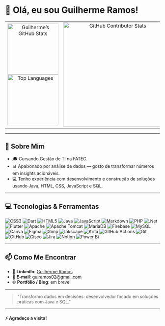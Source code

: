 # 👋 Olá, eu sou Guilherme Ramos!

<div align="center">

  <table>
    <tr>
      <!-- Coluna Esquerda: Perfil e Linguagens -->
      <td align="center">
        <a href="https://github.com/EachGuilherme">
          <img 
            src="https://nirzak-streak-stats.vercel.app/?user=EachGuilherme&theme=dark&hide_border=false" 
            alt="Guilherme’s GitHub Stats" 
            height="165"
          />
        </a>
        <br>
        <a href="https://github.com/EachGuilherme">
          <img 
            src="https://github-readme-stats.vercel.app/api/top-langs/?username=EachGuilherme&layout=compact&theme=dark&hide_border=false&include_all_commits=false&count_private=false" 
            alt="Top Languages" 
            height="165"
          />
        </a>
      </td>
      <!-- Coluna Direita: Espaço reservado para contribuições (opcional) -->
      <td align="center">
        <a href="https://github.com/EachGuilherme">
          <img 
            src="https://github-contributor-stats.vercel.app/api?username=EachGuilherme&limit=5&theme=dark&combine_all_yearly_contributions=true" 
            alt="GitHub Contributor Stats" 
            height="340"
          />
        </a>
      </td>
    </tr>
  </table>

</div>

---

## 🔭 Sobre Mim

- 🎓 Cursando Gestão de TI na FATEC.
- 📊 Apaixonado por análise de dados — gosto de transformar números em insights acionáveis.
- 💻 Tenho experiência com desenvolvimento e construção de soluções usando Java, HTML, CSS, JavaScript e SQL.  


---

## 💻 Tecnologias & Ferramentas

![CSS3](https://img.shields.io/badge/css3-%231572B6.svg?style=for-the-badge&logo=css3&logoColor=white) ![Dart](https://img.shields.io/badge/dart-%230175C2.svg?style=for-the-badge&logo=dart&logoColor=white) ![HTML5](https://img.shields.io/badge/html5-%23E34F26.svg?style=for-the-badge&logo=html5&logoColor=white) ![Java](https://img.shields.io/badge/java-%23ED8B00.svg?style=for-the-badge&logo=openjdk&logoColor=white) ![JavaScript](https://img.shields.io/badge/javascript-%23323330.svg?style=for-the-badge&logo=javascript&logoColor=%23F7DF1E) ![Markdown](https://img.shields.io/badge/markdown-%23000000.svg?style=for-the-badge&logo=markdown&logoColor=white) ![PHP](https://img.shields.io/badge/php-%23777BB4.svg?style=for-the-badge&logo=php&logoColor=white) ![.Net](https://img.shields.io/badge/.NET-5C2D91?style=for-the-badge&logo=.net&logoColor=white) ![Flutter](https://img.shields.io/badge/Flutter-%2302569B.svg?style=for-the-badge&logo=Flutter&logoColor=white) ![Apache](https://img.shields.io/badge/apache-%23D42029.svg?style=for-the-badge&logo=apache&logoColor=white) ![Apache Tomcat](https://img.shields.io/badge/apache%20tomcat-%23F8DC75.svg?style=for-the-badge&logo=apache-tomcat&logoColor=black) ![MariaDB](https://img.shields.io/badge/MariaDB-003545?style=for-the-badge&logo=mariadb&logoColor=white) ![Firebase](https://img.shields.io/badge/firebase-a08021?style=for-the-badge&logo=firebase&logoColor=ffcd34) ![MySQL](https://img.shields.io/badge/mysql-4479A1.svg?style=for-the-badge&logo=mysql&logoColor=white) ![Canva](https://img.shields.io/badge/Canva-%2300C4CC.svg?style=for-the-badge&logo=Canva&logoColor=white) ![Figma](https://img.shields.io/badge/figma-%23F24E1E.svg?style=for-the-badge&logo=figma&logoColor=white) ![Gimp](https://img.shields.io/badge/Gimp-657D8B?style=for-the-badge&logo=gimp&logoColor=FFFFFF) ![Inkscape](https://img.shields.io/badge/Inkscape-e0e0e0?style=for-the-badge&logo=inkscape&logoColor=080A13) ![Krita](https://img.shields.io/badge/Krita-203759?style=for-the-badge&logo=krita&logoColor=EEF37B) ![GitHub Actions](https://img.shields.io/badge/github%20actions-%232671E5.svg?style=for-the-badge&logo=githubactions&logoColor=white) ![Git](https://img.shields.io/badge/git-%23F05033.svg?style=for-the-badge&logo=git&logoColor=white) ![GitHub](https://img.shields.io/badge/github-%23121011.svg?style=for-the-badge&logo=github&logoColor=white) ![Cisco](https://img.shields.io/badge/cisco-%23049fd9.svg?style=for-the-badge&logo=cisco&logoColor=black) ![Jira](https://img.shields.io/badge/jira-%230A0FFF.svg?style=for-the-badge&logo=jira&logoColor=white) ![Notion](https://img.shields.io/badge/Notion-%23000000.svg?style=for-the-badge&logo=notion&logoColor=white) ![Power Bi](https://img.shields.io/badge/power_bi-F2C811?style=for-the-badge&logo=powerbi&logoColor=black)

---

## 📫 Como Me Encontrar

- 💼 **LinkedIn**: [Guilherme Ramos](https://www.linkedin.com/in/guilherme-ramos-71826b295/)  
- 📧 **E‑mail**: guiramos02@gmail.com 
- 🌐 **Portfólio / Blog**: em breve!  

---

> "Transformo dados em decisões: desenvolvedor focado em soluções práticas com Java e SQL." 

---

#### ⚡ Agradeço a visita!
